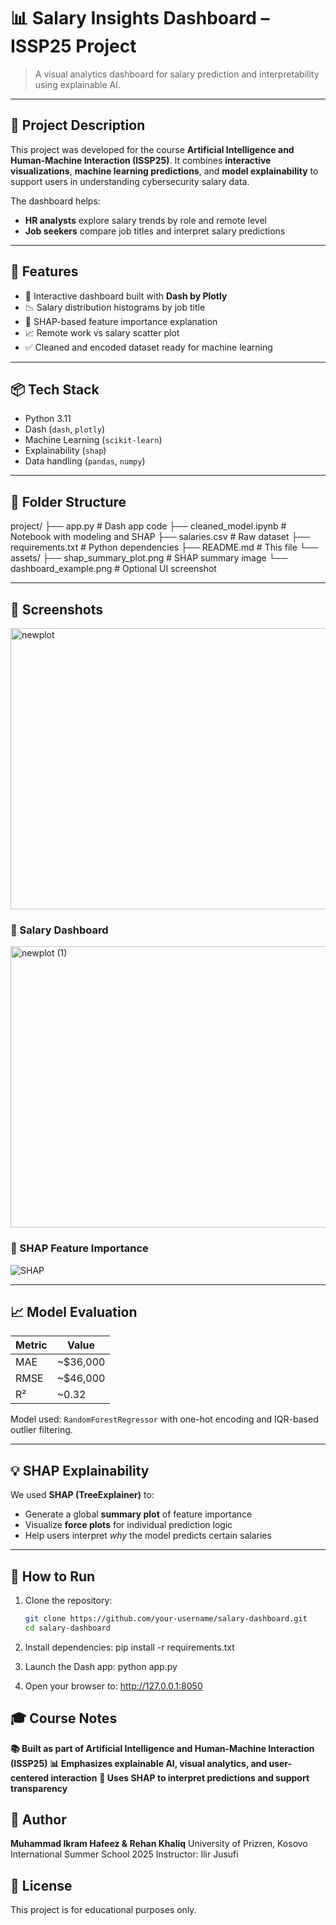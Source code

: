 # 📊 Salary Insights Dashboard – ISSP25 Project

> A visual analytics dashboard for salary prediction and interpretability using explainable AI.

---

## 📁 Project Description

This project was developed for the course **Artificial Intelligence and Human-Machine Interaction (ISSP25)**. It combines **interactive visualizations**, **machine learning predictions**, and **model explainability** to support users in understanding cybersecurity salary data.

The dashboard helps:
- **HR analysts** explore salary trends by role and remote level
- **Job seekers** compare job titles and interpret salary predictions

---

## 🚀 Features

- 📌 Interactive dashboard built with **Dash by Plotly**
- 📉 Salary distribution histograms by job title
- 🧠 SHAP-based feature importance explanation
- 📈 Remote work vs salary scatter plot
- ✅ Cleaned and encoded dataset ready for machine learning

---

## 📦 Tech Stack

- Python 3.11
- Dash (`dash`, `plotly`)
- Machine Learning (`scikit-learn`)
- Explainability (`shap`)
- Data handling (`pandas`, `numpy`)

---

## 📂 Folder Structure

project/
├── app.py # Dash app code
├── cleaned_model.ipynb # Notebook with modeling and SHAP
├── salaries.csv # Raw dataset
├── requirements.txt # Python dependencies
├── README.md # This file
└── assets/
├── shap_summary_plot.png # SHAP summary image
└── dashboard_example.png # Optional UI screenshot

---

## 📸 Screenshots

<img width="952" height="450" alt="newplot" src="https://github.com/user-attachments/assets/7062c532-ff0b-4ab9-8843-34c859349732" />


### 🔹 Salary Dashboard

<img width="952" height="450" alt="newplot (1)" src="https://github.com/user-attachments/assets/41902344-f525-449a-ba3d-08f21c15a3f1" />


### 🔹 SHAP Feature Importance

![SHAP](assets/shap_summary_plot.png)

---

## 📈 Model Evaluation

| Metric | Value         |
|--------|---------------|
| MAE    | ~$36,000      |
| RMSE   | ~$46,000      |
| R²     | ~0.32         |

Model used: `RandomForestRegressor` with one-hot encoding and IQR-based outlier filtering.

---

## 💡 SHAP Explainability

We used **SHAP (TreeExplainer)** to:
- Generate a global **summary plot** of feature importance
- Visualize **force plots** for individual prediction logic
- Help users interpret *why* the model predicts certain salaries

---

## 🧠 How to Run

1. Clone the repository:
   ```bash
   git clone https://github.com/your-username/salary-dashboard.git
   cd salary-dashboard
2. Install dependencies:
pip install -r requirements.txt

3. Launch the Dash app:
python app.py

4. Open your browser to: http://127.0.0.1:8050

##   🎓 Course Notes
**📚  Built as part of Artificial Intelligence and Human-Machine Interaction (ISSP25)**
**📊  Emphasizes explainable AI, visual analytics, and user-centered interaction**
**🧠  Uses SHAP to interpret predictions and support transparency**

## 👤 Author
**Muhammad Ikram Hafeez & Rehan Khaliq**
University of Prizren, Kosovo
International Summer School 2025
Instructor: Ilir Jusufi

## 📜 License
This project is for educational purposes only.

